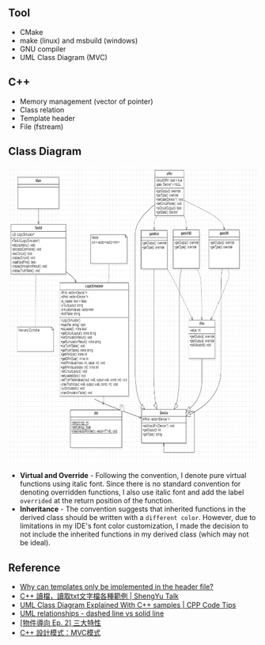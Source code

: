 ## Tool
* CMake
* make (linux) and msbuild (windows)
* GNU compiler
* UML Class Diagram (MVC)

## C++
* Memory management (vector of pointer)
* Class relation
* Template header
* File (fstream)

## Class Diagram
<p align="center">
  <img src=".meta/ClassDiagram.PNG" width=600 height=600 />
</p>

* **Virtual and Override** - Following the convention, I denote pure virtual functions using italic font. Since there is no standard convention for denoting overridden functions, I also use italic font and add the label `overrided` at the return position of the function.
* **Inheritance** - The convention suggests that inherited functions in the derived class should be written with a `different color`. However, due to limitations in my IDE's font color customization, I made the decision to not include the inherited functions in my derived class (which may not be ideal).

## Reference
* [Why can templates only be implemented in the header file?](https://stackoverflow.com/questions/495021/why-can-templates-only-be-implemented-in-the-header-file?noredirect=1&lq=1)
* [C++ 讀檔，讀取txt文字檔各種範例 | ShengYu Talk](https://shengyu7697.github.io/cpp-read-text-file/)
* [UML Class Diagram Explained With C++ samples | CPP Code Tips](https://cppcodetips.wordpress.com/2013/12/23/uml-class-diagram-explained-with-c-samples/)
* [UML relationships - dashed line vs solid line](https://stackoverflow.com/questions/26982886/uml-relationships-dashed-line-vs-solid-line)
* [[物件導向 Ep. 2] 三大特性](https://codimd.mcl.math.ncu.edu.tw/s/E15d-0xtp)
* [C++ 設計模式：MVC模式](https://www.twblogs.net/a/5e958430bd9eee3420903dd0)
